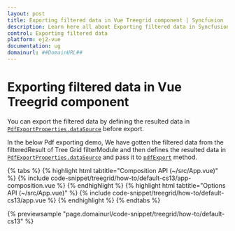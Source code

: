 ```yaml
---
layout: post
title: Exporting filtered data in Vue Treegrid component | Syncfusion
description: Learn here all about Exporting filtered data in Syncfusion Vue Treegrid component of Syncfusion Essential JS 2 and more.
control: Exporting filtered data 
platform: ej2-vue
documentation: ug
domainurl: ##DomainURL##
---
```


# Exporting filtered data in Vue Treegrid component

You can export the filtered data by defining the resulted data in [`PdfExportProperties.dataSource`](https://ej2.syncfusion.com/vue/documentation/api/grid/pdfExportProperties/#datasource) before export.

In the below Pdf exporting demo, We have gotten the filtered data from the filteredResult of Tree Grid filterModule and then defines the resulted data in [`PdfExportProperties.dataSource`](https://ej2.syncfusion.com/vue/documentation/api/grid/pdfExportProperties/#datasource) and pass it to [`pdfExport`](https://ej2.syncfusion.com/vue/documentation/api/treegrid/#pdfexport) method.

{% tabs %}
{% highlight html tabtitle="Composition API (~/src/App.vue)" %}
{% include code-snippet/treegrid/how-to/default-cs13/app-composition.vue %}
{% endhighlight %}
{% highlight html tabtitle="Options API (~/src/App.vue)" %}
{% include code-snippet/treegrid/how-to/default-cs13/app.vue %}
{% endhighlight %}
{% endtabs %}
        
{% previewsample "page.domainurl/code-snippet/treegrid/how-to/default-cs13" %}